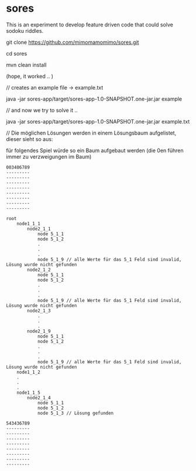 # sores
This is an experiment to develop feature driven code that could solve sodoku riddles.

git clone https://github.com/mimomamomimo/sores.git

cd sores

mvn clean install

(hope, it worked .. )

// creates an example file -> example.txt

java -jar sores-app/target/sores-app-1.0-SNAPSHOT.one-jar.jar example

// and now we try to solve it ..

java -jar sores-app/target/sores-app-1.0-SNAPSHOT.one-jar.jar example.txt


// Die möglichen Lösungen werden in einem Lösungsbaum aufgelistet, dieser sieht so aus:


für folgendes Spiel würde so ein Baum aufgebaut werden (die 0en führen immer zu verzweigungen im Baum)

```
003406789
---------
---------
---------
---------
---------
---------
---------
---------

root
    node1_1_1
        node2_1_1
            node 5_1_1
            node 5_1_2
            .
            .
            .
            node 5_1_9 // alle Werte für das 5_1 Feld sind invalid, Lösung wurde nicht gefunden
        node2_1_2
            node 5_1_1
            node 5_1_2
            .
            .
            .
            node 5_1_9 // alle Werte für das 5_1 Feld sind invalid, Lösung wurde nicht gefunden
        node2_1_3
            .
            .
            .
        node2_1_9
            node 5_1_1
            node 5_1_2
            .
            .
            .
            node 5_1_9 // alle Werte für das 5_1 Feld sind invalid, Lösung wurde nicht gefunden
    node1_1_2
    .
    .
    .
    node1_1_5
        node2_1_4
            node 5_1_1
            node 5_1_2
            node 5_1_3 // Lösung gefunden

543436789
---------
---------
---------
---------
---------
---------
---------
---------
```






